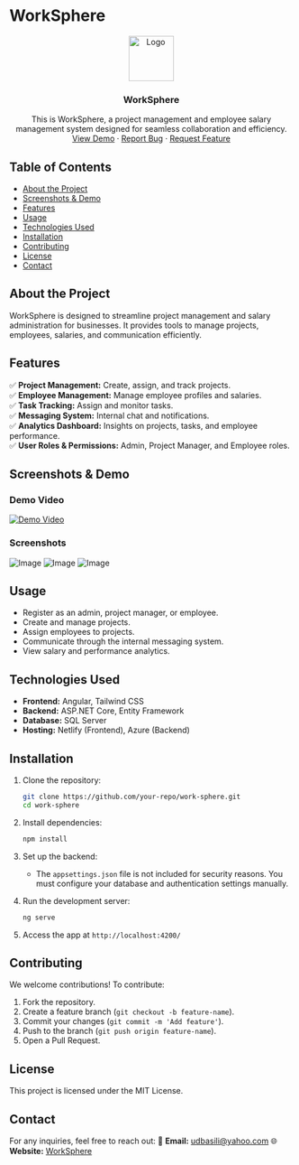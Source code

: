 # WorkSphere

<div align="center">
  <img src="https://github.com/user-attachments/assets/6e5e6aa1-3197-40ea-88ec-5191c149f96f" alt="Logo" width="80" height="80">

<h3 align="center">WorkSphere</h3>

  <p align="center">
This is WorkSphere, a  project management and employee salary management system designed for seamless collaboration and efficiency.
    <br />
    <a href="https://work-sphere-app.netlify.app/">View Demo</a>
    ·
    <a href="https://github.com/udabasili/WorkSphere/issues">Report Bug</a>
    ·
    <a href="https://github.com/udabasili/WorkSphere/issues/new?labels=enhancement&template=feature-request---.md">Request Feature</a>
  </p>
</div>

## Table of Contents

- [About the Project](#about-the-project)
- [Screenshots & Demo](#screenshots--demo)
- [Features](#features)
- [Usage](#usage)
- [Technologies Used](#technologies-used)
- [Installation](#installation)
- [Contributing](#contributing)
- [License](#license)
- [Contact](#contact)

## About the Project

WorkSphere is designed to streamline project management and salary administration for businesses. It provides tools to manage projects, employees, salaries, and communication efficiently.

## Features

✅ **Project Management:** Create, assign, and track projects.  
✅ **Employee Management:** Manage employee profiles and salaries.  
✅ **Task Tracking:** Assign and monitor tasks.  
✅ **Messaging System:** Internal chat and notifications.  
✅ **Analytics Dashboard:** Insights on projects, tasks, and employee performance.  
✅ **User Roles & Permissions:** Admin, Project Manager, and Employee roles.  

## Screenshots & Demo

### Demo Video

[![Demo Video](https://github.com/user-attachments/assets/449f7a7b-0814-46af-b414-30b57aa1b93a)](https://github.com/user-attachments/assets/449f7a7b-0814-46af-b414-30b57aa1b93a)

### Screenshots

![Image](https://github.com/user-attachments/assets/108c2f3f-46ba-4562-a459-678609bfd167)
![Image](https://github.com/user-attachments/assets/19bba99c-ae97-4472-8482-40f9839cb57a)
![Image](https://github.com/user-attachments/assets/908c10f4-e7fa-4704-b467-575f149d18a0)

## Usage

- Register as an admin, project manager, or employee.
- Create and manage projects.
- Assign employees to projects.
- Communicate through the internal messaging system.
- View salary and performance analytics.

## Technologies Used

- **Frontend:** Angular, Tailwind CSS  
- **Backend:** ASP.NET Core, Entity Framework  
- **Database:** SQL Server  
- **Hosting:** Netlify (Frontend), Azure (Backend)  

## Installation

1. Clone the repository:

   ```sh
   git clone https://github.com/your-repo/work-sphere.git
   cd work-sphere
   ```

2. Install dependencies:

   ```sh
   npm install
   ```

3. Set up the backend:
   - The `appsettings.json` file is not included for security reasons. You must configure your database and authentication settings manually.

4. Run the development server:

   ```sh
   ng serve
   ```

5. Access the app at `http://localhost:4200/`

## Contributing

We welcome contributions! To contribute:

1. Fork the repository.
2. Create a feature branch (`git checkout -b feature-name`).
3. Commit your changes (`git commit -m 'Add feature'`).
4. Push to the branch (`git push origin feature-name`).
5. Open a Pull Request.

## License

This project is licensed under the MIT License.

## Contact

For any inquiries, feel free to reach out:
📧 **Email:** <udbasili@yahoo.com>
🌐 **Website:** [WorkSphere](https://work-sphere-app.netlify.app/)  

